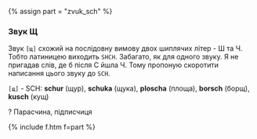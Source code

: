 {% assign part = "zvuk_sch" %}<a name="{{ part }}"></a>

### Звук Щ

Звук `[щ]` схожий на послідовну вимову двох шиплячих літер - <span class="c">Ш</span> та <span class="c">Ч</span>. Тобто латиницею виходить `SHCH`. Забагато, як для одного звуку. Я не пригадав слів, де б після <span class="c">С</span> йшла <span class="c">Ч</span>. Тому пропоную скоротити написання цього звуку до `SCH`.

`[щ]` - <span class='l'>SCH</span>: **schur** (щур), **schuka** (щука), **ploscha** (площа), **borsch** (борщ), **kusch** (кущ)

<span class='ques'>?</span> Парасчина, підписчиця

{% include f.htm f=part %}
